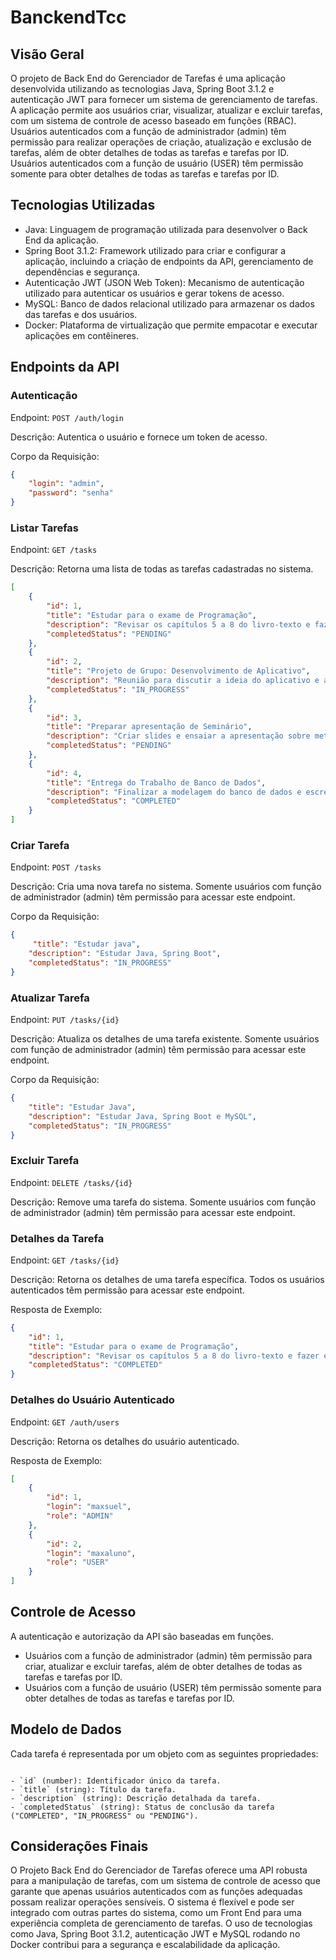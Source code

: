 # BanckendTcc

## Visão Geral

O projeto de Back End do Gerenciador de Tarefas é uma aplicação desenvolvida utilizando as tecnologias Java, Spring Boot 3.1.2 e autenticação JWT para fornecer um sistema de gerenciamento de tarefas. A aplicação permite aos usuários criar, visualizar, atualizar e excluir tarefas, com um sistema de controle de acesso baseado em funções (RBAC). Usuários autenticados com a função de administrador (admin) têm permissão para realizar operações de criação, atualização e exclusão de tarefas, além de obter detalhes de todas as tarefas e tarefas por ID. Usuários autenticados com a função de usuário (USER) têm permissão somente para obter detalhes de todas as tarefas e tarefas por ID.

## Tecnologias Utilizadas

- Java: Linguagem de programação utilizada para desenvolver o Back End da aplicação.
- Spring Boot 3.1.2: Framework utilizado para criar e configurar a aplicação, incluindo a criação de endpoints da API, gerenciamento de dependências e segurança.
- Autenticação JWT (JSON Web Token): Mecanismo de autenticação utilizado para autenticar os usuários e gerar tokens de acesso.
- MySQL: Banco de dados relacional utilizado para armazenar os dados das tarefas e dos usuários.
- Docker: Plataforma de virtualização que permite empacotar e executar aplicações em contêineres.

## Endpoints da API

### Autenticação

Endpoint: `POST /auth/login`

Descrição: Autentica o usuário e fornece um token de acesso.

Corpo da Requisição:

```json
{
    "login": "admin",
    "password": "senha"
}
```

### Listar Tarefas

Endpoint: `GET /tasks`

Descrição: Retorna uma lista de todas as tarefas cadastradas no sistema.


```json
[
    {
        "id": 1,
        "title": "Estudar para o exame de Programação",
        "description": "Revisar os capítulos 5 a 8 do livro-texto e fazer exercícios práticos.",
        "completedStatus": "PENDING"
    },
    {
        "id": 2,
        "title": "Projeto de Grupo: Desenvolvimento de Aplicativo",
        "description": "Reunião para discutir a ideia do aplicativo e atribuir tarefas aos membros do grupo.",
        "completedStatus": "IN_PROGRESS"
    },
    {
        "id": 3,
        "title": "Preparar apresentação de Seminário",
        "description": "Criar slides e ensaiar a apresentação sobre metodologias ágeis.",
        "completedStatus": "PENDING"
    },
    {
        "id": 4,
        "title": "Entrega do Trabalho de Banco de Dados",
        "description": "Finalizar a modelagem do banco de dados e escrever a documentação técnica.",
        "completedStatus": "COMPLETED"
    }
]
```

### Criar Tarefa

Endpoint: `POST /tasks`

Descrição: Cria uma nova tarefa no sistema. Somente usuários com função de administrador (admin) têm permissão para acessar este endpoint.

Corpo da Requisição:

```json
{
     "title": "Estudar java",
    "description": "Estudar Java, Spring Boot",
    "completedStatus": "IN_PROGRESS"
}
```

### Atualizar Tarefa

Endpoint: `PUT /tasks/{id}`

Descrição: Atualiza os detalhes de uma tarefa existente. Somente usuários com função de administrador (admin) têm permissão para acessar este endpoint.

Corpo da Requisição:

```json
{
    "title": "Estudar Java",
    "description": "Estudar Java, Spring Boot e MySQL",
    "completedStatus": "IN_PROGRESS"
}
```

### Excluir Tarefa

Endpoint: `DELETE /tasks/{id}`

Descrição: Remove uma tarefa do sistema. Somente usuários com função de administrador (admin) têm permissão para acessar este endpoint.

### Detalhes da Tarefa

Endpoint: `GET /tasks/{id}`

Descrição: Retorna os detalhes de uma tarefa específica. Todos os usuários autenticados têm permissão para acessar este endpoint.

Resposta de Exemplo:

```json
{
    "id": 1,
    "title": "Estudar para o exame de Programação",
    "description": "Revisar os capítulos 5 a 8 do livro-texto e fazer exercícios práticos.",
    "completedStatus": "COMPLETED"
}
```

### Detalhes do Usuário Autenticado

Endpoint: `GET /auth/users`

Descrição: Retorna os detalhes do usuário autenticado.

Resposta de Exemplo:

```json
[
    {
        "id": 1,
        "login": "maxsuel",
        "role": "ADMIN"
    },
    {
        "id": 2,
        "login": "maxaluno",
        "role": "USER"
    }
]
```

## Controle de Acesso

A autenticação e autorização da API são baseadas em funções.

- Usuários com a função de administrador (admin) têm permissão para criar, atualizar e excluir tarefas, além de obter detalhes de todas as tarefas e tarefas por ID.
- Usuários com a função de usuário (USER) têm permissão somente para obter detalhes de todas as tarefas e tarefas por ID.

## Modelo de Dados

Cada tarefa é representada por um objeto com as seguintes propriedades:

```modelo

- `id` (number): Identificador único da tarefa.
- `title` (string): Título da tarefa.
- `description` (string): Descrição detalhada da tarefa.
- `completedStatus` (string): Status de conclusão da tarefa ("COMPLETED", "IN_PROGRESS" ou "PENDING").
```

## Considerações Finais

O Projeto Back End do Gerenciador de Tarefas oferece uma API robusta para a manipulação de tarefas, com um sistema de controle de acesso que garante que apenas usuários autenticados com as funções adequadas possam realizar operações sensíveis. O sistema é flexível e pode ser integrado com outras partes do sistema, como um Front End para uma experiência completa de gerenciamento de tarefas. O uso de tecnologias como Java, Spring Boot 3.1.2, autenticação JWT e MySQL rodando no Docker contribui para a segurança e escalabilidade da aplicação.
